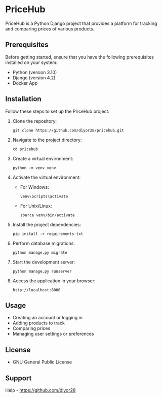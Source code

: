 # PriceHub

PriceHub is a Python Django project that provides a platform for tracking and comparing prices of various products.

## Prerequisites

Before getting started, ensure that you have the following prerequisites installed on your system:

- Python (version 3.10)
- Django (version 4.2)
- Docker App

## Installation

Follow these steps to set up the PriceHub project:

1. Clone the repository:

   ```
   git clone https://github.com/diyor28/pricehub.git
   ```

2. Navigate to the project directory:

   ```
   cd pricehub
   ```

3. Create a virtual environment:

   ```
   python -m venv venv
   ```

4. Activate the virtual environment:

   - For Windows:

     ```
     venv\Scripts\activate
     ```

   - For Unix/Linux:

     ```
     source venv/bin/activate
     ```

5. Install the project dependencies:

   ```
   pip install -r requirements.txt
   ```

6. Perform database migrations:

   ```
   python manage.py migrate
   ```

7. Start the development server:

   ```
   python manage.py runserver
   ```

8. Access the application in your browser:

   ```
   http://localhost:8000
   ```

## Usage
  - Creating an account or logging in
  - Adding products to track
  - Comparing prices
  - Managing user settings or preferences

## License

- GNU General Public License

## Support

Help - https://github.com/diyor28
